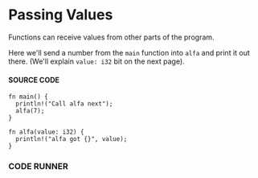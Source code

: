 # Passing Values

Functions can receive values from other
parts of the program.

Here we'll send a number from the `main`
function into `alfa` and print it out there.
(We'll explain `value: i32` bit on the next
page).

#### SOURCE CODE

```rust, noplayground, EXAMPLE1
fn main() {
  println!("Call alfa next");
  alfa(7);
}

fn alfa(value: i32) {
  println!("alfa got {}", value);
}
```

### CODE RUNNER

```rust, editable, CODE1

```
